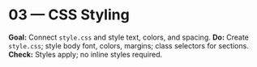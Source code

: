# 03 — CSS Styling
**Goal:** Connect `style.css` and style text, colors, and spacing.
**Do:** Create `style.css`; style body font, colors, margins; class selectors for sections.
**Check:** Styles apply; no inline styles required.
